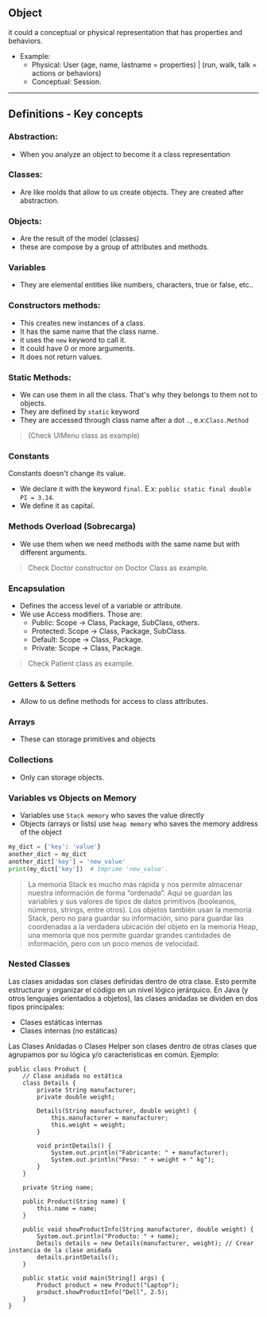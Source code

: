 ## Object
it could a conceptual or physical representation that has properties and behaviors.

- Example:
    - Physical: User (age, name, lastname = properties) | (run, walk, talk = actions or behaviors)
    - Conceptual: Session.

---
## Definitions - Key concepts

### Abstraction:
- When you analyze an object to become it a class representation

### Classes:
- Are like molds that allow to us create objects. They are created after abstraction.

### Objects:
- Are the result of the model (classes)
- these are compose by a group of attributes and methods.

### Variables
- They are elemental entities like numbers, characters, true or false, etc..

### Constructors methods:
- This creates new instances of a class.
- It has the same name that the class name.
- it uses the `new` keyword to call it.
- It could have 0 or more arguments.
- It does not return values.

### Static Methods:
- We can use them in all the class. That's why they belongs to them not to objects.
- They are defined by `static` keyword
- They are accessed through class name after a dot `.`, e.x:`Class.Method`
> (Check UIMenu class as example)

### Constants
Constants doesn't change its value.
- We declare it with the keyword `final`. E.x: `public static final double PI = 3.14`.
- We define it as capital.

### Methods Overload (Sobrecarga)
- We use them when we need methods with the same name but with different arguments.
> Check Doctor constructor on Doctor Class as example.

### Encapsulation
- Defines the access level of a variable or attribute.
- We use Access modifiers. Those are:
  - Public: Scope -> Class, Package, SubClass, others.
  - Protected: Scope -> Class, Package, SubClass.
  - Default: Scope -> Class, Package.
  - Private: Scope -> Class, Package.
> Check Patient class as example.

### Getters & Setters
- Allow to us define methods for access to class attributes.

### Arrays
- These can storage primitives and objects

### Collections
- Only can storage objects.

### Variables vs Objects on Memory
- Variables use `Stack memory` who saves the value directly
- Objects (arrays or lists) use `heap memory` who saves the memory address of the object
```python
my_dict = {'key': 'value'}
another_dict = my_dict
another_dict['key'] = 'new_value'
print(my_dict['key'])  # Imprime 'new_value'. 
```
> La memoria Stack es mucho más rápida y nos permite almacenar nuestra información de forma “ordenada”. Aquí se guardan las variables y sus valores de tipos de datos primitivos (booleanos, números, strings, entre otros).
> Los objetos también usan la memoria Stack, pero no para guardar su información, sino para guardar las coordenadas a la verdadera ubicación del objeto en la memoria Heap, una memoria que nos permite guardar grandes cantidades de información, pero con un poco menos de velocidad.

### Nested Classes
Las clases anidadas son clases definidas dentro de otra clase. 
Esto permite estructurar y organizar el código en un 
nivel lógico jerárquico. En Java 
(y otros lenguajes orientados a objetos), las clases anidadas 
se dividen en dos tipos principales:
- Clases estáticas internas
- Clases internas (no estáticas)

Las Clases Anidadas o Clases Helper son clases dentro de otras 
clases que agrupamos por su lógica y/o 
características en común. Ejemplo:

```javac
public class Product {
    // Clase anidada no estática
    class Details {
        private String manufacturer;
        private double weight;

        Details(String manufacturer, double weight) {
            this.manufacturer = manufacturer;
            this.weight = weight;
        }

        void printDetails() {
            System.out.println("Fabricante: " + manufacturer);
            System.out.println("Peso: " + weight + " kg");
        }
    }

    private String name;

    public Product(String name) {
        this.name = name;
    }

    public void showProductInfo(String manufacturer, double weight) {
        System.out.println("Producto: " + name);
        Details details = new Details(manufacturer, weight); // Crear instancia de la clase anidada
        details.printDetails();
    }

    public static void main(String[] args) {
        Product product = new Product("Laptop");
        product.showProductInfo("Dell", 2.5);
    }
}
```